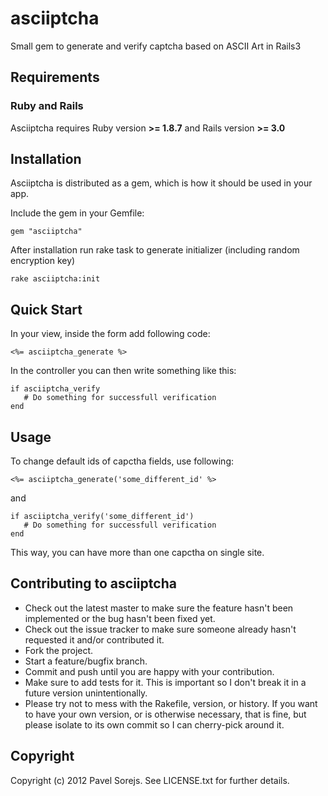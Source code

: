 asciiptcha
==========

Small gem to generate and verify captcha based on ASCII Art in Rails3

Requirements
------------

### Ruby and Rails

Asciiptcha requires Ruby version **>= 1.8.7** and Rails version **>= 3.0**

Installation
------------

Asciiptcha is distributed as a gem, which is how it should be used in your app.

Include the gem in your Gemfile:

    gem "asciiptcha"

After installation run rake task to generate initializer (including random encryption key)

    rake asciiptcha:init

Quick Start
-----------

In your view, inside the form add following code: 

    <%= asciiptcha_generate %>

In the controller you can then write something like this:

    if asciiptcha_verify
       # Do something for successfull verification
    end

Usage
-----
   
To change default ids of capctha fields, use following:

    <%= asciiptcha_generate('some_different_id' %>

and

    if asciiptcha_verify('some_different_id')
       # Do something for successfull verification
    end

This way, you can have more than one capctha on single site.
    

Contributing to asciiptcha
-----
 
* Check out the latest master to make sure the feature hasn't been implemented or the bug hasn't been fixed yet.
* Check out the issue tracker to make sure someone already hasn't requested it and/or contributed it.
* Fork the project.
* Start a feature/bugfix branch.
* Commit and push until you are happy with your contribution.
* Make sure to add tests for it. This is important so I don't break it in a future version unintentionally.
* Please try not to mess with the Rakefile, version, or history. If you want to have your own version, or is otherwise necessary, that is fine, but please isolate to its own commit so I can cherry-pick around it.

Copyright
-----

Copyright (c) 2012 Pavel Sorejs. See LICENSE.txt for
further details.

